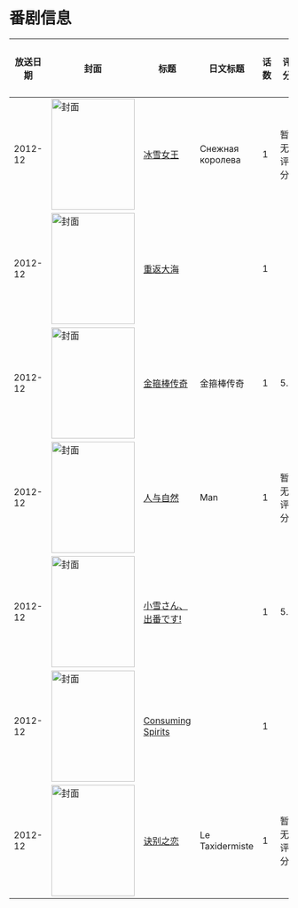 # 番剧信息

|放送日期|封面|标题|日文标题|话数|评分|评分人数|
|---|---|---|---|---|---|---|
|2012-12|<img src="//lain.bgm.tv/pic/cover/c/05/12/142595_01fN0.jpg" alt="封面" style="width:150px;height:200px;object-fit:cover;">|[冰雪女王](https://bangumi.tv/subject/142595)|Снежная королева|1|暂无评分|少于10人评分|
|2012-12|<img src="//lain.bgm.tv/pic/cover/c/32/04/86084_pkw1p.jpg" alt="封面" style="width:150px;height:200px;object-fit:cover;">|[重返大海](https://bangumi.tv/subject/86084)||1|||
|2012-12|<img src="//lain.bgm.tv/pic/cover/c/51/a5/134435_883vI.jpg" alt="封面" style="width:150px;height:200px;object-fit:cover;">|[金箍棒传奇](https://bangumi.tv/subject/134435)|金箍棒传奇|1|5.9|28人评分|
|2012-12|<img src="//lain.bgm.tv/pic/cover/c/25/4c/277167_n17nZ.jpg" alt="封面" style="width:150px;height:200px;object-fit:cover;">|[人与自然](https://bangumi.tv/subject/277167)|Man|1|暂无评分|少于10人评分|
|2012-12|<img src="/img/no_icon_subject.png" alt="封面" style="width:150px;height:200px;object-fit:cover;">|[小雪さん、出番です!](https://bangumi.tv/subject/192088)||1|5.4|19人评分|
|2012-12|<img src="//lain.bgm.tv/pic/cover/c/98/2a/112401_bPWPQ.jpg" alt="封面" style="width:150px;height:200px;object-fit:cover;">|[Consuming Spirits](https://bangumi.tv/subject/112401)||1|||
|2012-12|<img src="//lain.bgm.tv/pic/cover/c/a5/d4/157220_iZ71m.jpg" alt="封面" style="width:150px;height:200px;object-fit:cover;">|[诀别之恋](https://bangumi.tv/subject/157220)|Le Taxidermiste|1|暂无评分|少于10人评分|
